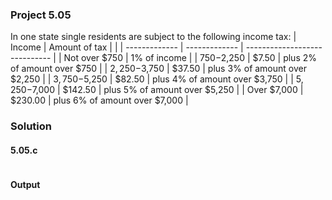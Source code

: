 ### Project 5.05
In one state single residents are subject to the following income tax:
| Income        | Amount of tax |                               |
| ------------- | ------------- | ----------------------------- |
| Not over $750 | 1% of income  |
| $750-$2,250   | $7.50         | plus 2% of amount over $750   |
| $2,250-$3,750 | $37.50        | plus 3% of amount over $2,250 |
| $3,750-$5,250 | $82.50        | plus 4% of amount over $3,750 |
| $5,250-$7,000 | $142.50       | plus 5% of amount over $5,250 |
| Over $7,000   | $230.00       | plus 6% of amount over $7,000 |
### Solution
#### 5.05.c
```c
```
#### Output
```
